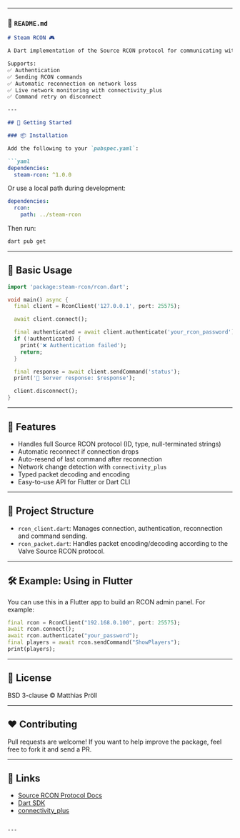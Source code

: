 
---

### 📄 `README.md`

```markdown
# Steam RCON 🎮

A Dart implementation of the Source RCON protocol for communicating with game servers such as those based on Source Engine or Palworld.

Supports:
✅ Authentication
✅ Sending RCON commands
✅ Automatic reconnection on network loss
✅ Live network monitoring with connectivity_plus
✅ Command retry on disconnect

---

## 🚀 Getting Started

### 📦 Installation

Add the following to your `pubspec.yaml`:

```yaml
dependencies:
  steam-rcon: ^1.0.0
```

Or use a local path during development:

```yaml
dependencies:
  rcon:
    path: ../steam-rcon
```

Then run:

```bash
dart pub get
```

---

## 🔌 Basic Usage

```dart
import 'package:steam-rcon/rcon.dart';

void main() async {
  final client = RconClient('127.0.0.1', port: 25575);

  await client.connect();

  final authenticated = await client.authenticate('your_rcon_password');
  if (!authenticated) {
    print('❌ Authentication failed');
    return;
  }

  final response = await client.sendCommand('status');
  print('📡 Server response: $response');

  client.disconnect();
}
```

---

## 📡 Features

- Handles full Source RCON protocol (ID, type, null-terminated strings)
- Automatic reconnect if connection drops
- Auto-resend of last command after reconnection
- Network change detection with `connectivity_plus`
- Typed packet decoding and encoding
- Easy-to-use API for Flutter or Dart CLI

---

## 📁 Project Structure

- `rcon_client.dart`: Manages connection, authentication, reconnection and command sending.
- `rcon_packet.dart`: Handles packet encoding/decoding according to the Valve Source RCON protocol.

---

## 🛠 Example: Using in Flutter

You can use this in a Flutter app to build an RCON admin panel. For example:

```dart
final rcon = RconClient("192.168.0.100", port: 25575);
await rcon.connect();
await rcon.authenticate("your_password");
final players = await rcon.sendCommand("ShowPlayers");
print(players);
```

---

## 📄 License

BSD 3-clause © Matthias Pröll

---

## ❤️ Contributing

Pull requests are welcome! If you want to help improve the package, feel free to fork it and send a PR.

---

## 🔗 Links

- [Source RCON Protocol Docs](https://developer.valvesoftware.com/wiki/Source_RCON_Protocol)
- [Dart SDK](https://dart.dev)
- [connectivity_plus](https://pub.dev/packages/connectivity_plus)
```

---
